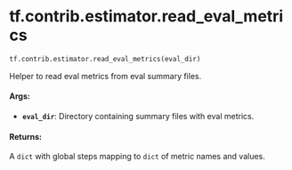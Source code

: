 <div itemscope itemtype="http://developers.google.com/ReferenceObject">
<meta itemprop="name" content="tf.contrib.estimator.read_eval_metrics" />
<meta itemprop="path" content="Stable" />
</div>

# tf.contrib.estimator.read_eval_metrics

``` python
tf.contrib.estimator.read_eval_metrics(eval_dir)
```

Helper to read eval metrics from eval summary files.

#### Args:

* <b>`eval_dir`</b>: Directory containing summary files with eval metrics.


#### Returns:

A `dict` with global steps mapping to `dict` of metric names and values.